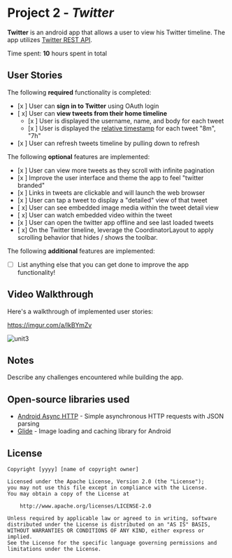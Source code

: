 # Project 2 - *Twitter*

**Twitter** is an android app that allows a user to view his Twitter timeline. The app utilizes [Twitter REST API](https://dev.twitter.com/rest/public).

Time spent: **10** hours spent in total

## User Stories

The following **required** functionality is completed:

- [x ] User can **sign in to Twitter** using OAuth login
- [ x]	User can **view tweets from their home timeline**
  - [x ] User is displayed the username, name, and body for each tweet
  - [x ] User is displayed the [relative timestamp](https://gist.github.com/nesquena/f786232f5ef72f6e10a7) for each tweet "8m", "7h"
- [x ] User can refresh tweets timeline by pulling down to refresh

The following **optional** features are implemented:

- [x ] User can view more tweets as they scroll with infinite pagination
- [x ] Improve the user interface and theme the app to feel "twitter branded"
- [x ] Links in tweets are clickable and will launch the web browser
- [x ] User can tap a tweet to display a "detailed" view of that tweet
- [ x] User can see embedded image media within the tweet detail view
- [ x] User can watch embedded video within the tweet
- [x ] User can open the twitter app offline and see last loaded tweets
- [ x] On the Twitter timeline, leverage the CoordinatorLayout to apply scrolling behavior that hides / shows the toolbar.

The following **additional** features are implemented:

- [ ] List anything else that you can get done to improve the app functionality!

## Video Walkthrough

Here's a walkthrough of implemented user stories:

https://imgur.com/a/lkBYmZv

![unit3](https://user-images.githubusercontent.com/89863534/136303120-db4f290a-e0fc-4028-8861-a497013c3238.gif)

## Notes

Describe any challenges encountered while building the app.

## Open-source libraries used

- [Android Async HTTP](https://github.com/codepath/CPAsyncHttpClient) - Simple asynchronous HTTP requests with JSON parsing
- [Glide](https://github.com/bumptech/glide) - Image loading and caching library for Android

## License

    Copyright [yyyy] [name of copyright owner]

    Licensed under the Apache License, Version 2.0 (the "License");
    you may not use this file except in compliance with the License.
    You may obtain a copy of the License at

        http://www.apache.org/licenses/LICENSE-2.0

    Unless required by applicable law or agreed to in writing, software
    distributed under the License is distributed on an "AS IS" BASIS,
    WITHOUT WARRANTIES OR CONDITIONS OF ANY KIND, either express or implied.
    See the License for the specific language governing permissions and
    limitations under the License.
